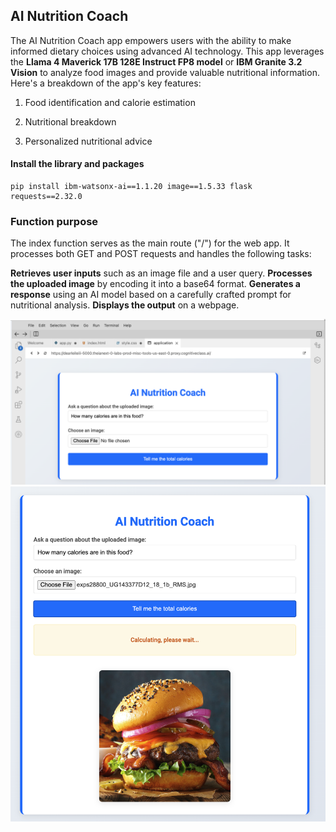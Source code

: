 ## AI Nutrition Coach
The AI Nutrition Coach app empowers users with the ability to make informed dietary choices using advanced AI technology. This app leverages the **Llama 4 Maverick 17B 128E Instruct FP8 model** or **IBM Granite 3.2 Vision** to analyze food images and provide valuable nutritional information. Here's a breakdown of the app's key features:

1. Food identification and calorie estimation

2. Nutritional breakdown

3. Personalized nutritional advice

#### Install the library and packages
```
pip install ibm-watsonx-ai==1.1.20 image==1.5.33 flask requests==2.32.0
```

### Function purpose

The index function serves as the main route ("/") for the web app. It processes both GET and POST requests and handles the following tasks:

**Retrieves user inputs** such as an image file and a user query.
**Processes the uploaded image** by encoding it into a base64 format.
**Generates a response** using an AI model based on a carefully crafted prompt for nutritional analysis.
**Displays the output** on a webpage.

![example result2](ims/p1.png)
![example result2](ims/p2.png)